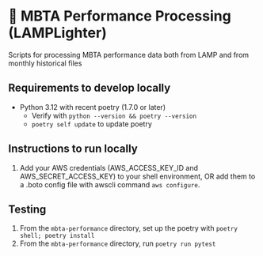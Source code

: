 # 🏮 MBTA Performance Processing (LAMPLighter)

Scripts for processing MBTA performance data both from LAMP and from monthly historical files

## Requirements to develop locally

- Python 3.12 with recent poetry (1.7.0 or later)
  - Verify with `python --version && poetry --version`
  - `poetry self update` to update poetry

## Instructions to run locally

1. Add your AWS credentials (AWS_ACCESS_KEY_ID and AWS_SECRET_ACCESS_KEY) to your shell environment, OR add them to a .boto config file with awscli command `aws configure`.

## Testing
1. From the `mbta-performance` directory, set up the poetry with `poetry shell; poetry install`
2. From the `mbta-performance` directory, run `poetry run pytest`
